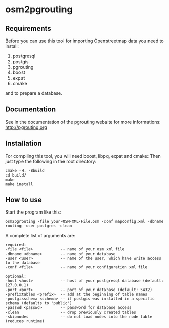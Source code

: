 # osm2pgrouting

## Requirements

Before you can use this tool for importing Openstreetmap data you need to install:

1. postgresql
2. postgis
3. pgrouting
4. boost
5. expat
6. cmake

and to prepare a database.

## Documentation

See in the documentation of the pgrouting website for more informations: http://pgrouting.org

## Installation

For compiling this tool, you will need boost, libpq, expat and cmake:
Then just type the following in the root directory:

```
cmake -H. -Bbuild
cd build/
make
make install
```

## How to use

Start the program like this:

```
osm2pgrouting -file your-OSM-XML-File.osm -conf mapconfig.xml -dbname routing -user postgres -clean
```

A complete list of arguments are:

```
required: 
-file <file>  			-- name of your osm xml file
-dbname <dbname> 		-- name of your database
-user <user> 			-- name of the user, which have write access to the database
-conf <file> 			-- name of your configuration xml file

optional:
-host <host>  			-- host of your postgresql database (default: 127.0.0.1)
-port <port> 			-- port of your database (default: 5432)
-prefixtables <prefix> 	-- add at the beginning of table names
-postgisschema <schema> -- if postgis was installed in a specific schema (defaults to 'public')
-passwd <passwd> 		-- password for database access
-clean 					-- drop previously created tables
-skipnodes				-- do not load nodes into the node table (reduces runtime) 
```

